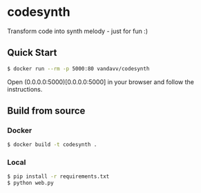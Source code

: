 # codesynth
Transform code into synth melody - just for fun :)

## Quick Start

```bash
$ docker run --rm -p 5000:80 vandavv/codesynth
```

Open (0.0.0.0:5000)[0.0.0.0:5000] in your browser and follow the instructions.

## Build from source

### Docker

```bash
$ docker build -t codesynth .
```

### Local

```bash
$ pip install -r requirements.txt
$ python web.py
```
